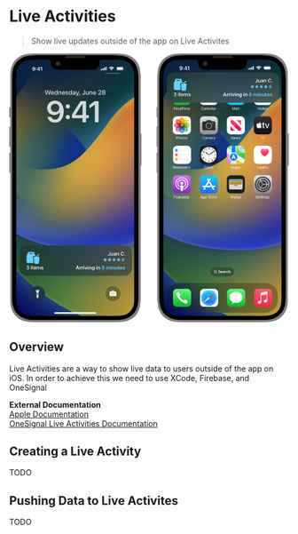 # Live Activities

<blockquote>
Show live updates outside of the app on Live Activites 
</blockquote>

<img src="./images/live_activity_example.png" alt="Live Activies Example" class="center">

## Overview

Live Activities are a way to show live data to users outside of the app on iOS. In order to achieve this we need to use XCode, Firebase, and OneSignal

<strong>External Documentation</strong> <br>
[Apple Documentation](https://developer.apple.com/documentation/activitykit/displaying-live-data-with-live-activities) <br>
[OneSignal Live Activities Documentation](https://www.youtube.com/watch?v=aQR1F6vkHpM)

## Creating a Live Activity
TODO

## Pushing Data to Live Activites
TODO